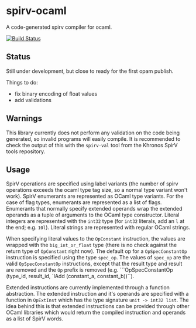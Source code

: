 # spirv-ocaml

A code-generated spirv compiler for ocaml.

[![Build Status](https://travis-ci.org/nholland94/spirv-ocaml.svg?branch=master)](https://travis-ci.org/nholland94/spirv-ocaml)

## Status

Still under development, but close to ready for the first opam publish.

Things to do:
  - fix binary encoding of float values
  - add validations

## Warnings

This library currently does not perform any validation on the code being generated, so invalid programs will easily compile. It is recommended to check the output of this with the `spirv-val` tool from the Khronos SpirV tools repository.

## Usage

SpirV operations are specified using label variants (the number of spirv operations exceeds the ocaml type tag size, so a normal type variant won't work). SpirV enumerants are represented as OCaml type variants. For the case of flag types, enumerants are represented as a list of flags. Enumerants that normally specify extended operands wrap the extended operands as a tuple of arguments to the OCaml type constructor. Literal integers are represented with the `int32` type (for `int32` literals, add an `l` at the end; e.g. `10l`). Literal strings are represented with regular OCaml strings.

When specifying literal values to the `OpConstant` instruction, the values are wrapped with the `big_int_or_float` type (there is no check against the return type of `OpConstant` right now). The default op for a `OpSpecConstantOp` instruction is specified using the type `spec_op`. The values of `spec_op` are the valid `OpSpecConstantOp` instructions, except that the result type and result are removed and the `Op` prefix is removed (e.g. ```OpSpecConstantOp (type_id, result_id, `IAdd (constant_a, constant_b))``).

Extended instructions are currently implemented through a function abstraction. The extended instruction and it's operands are specified with a function in `OpExtInst` which has the type signature `unit -> int32 list`. The idea behind this is that extended instructions can be provided through other OCaml libraries which would return the compiled instruction and operands as a list of SpirV words.
